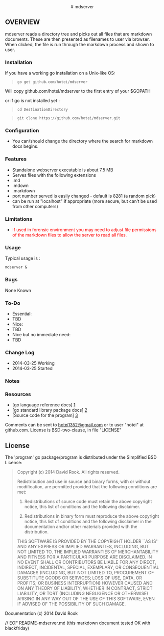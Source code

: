 <center>
# mdserver
</center>

## OVERVIEW

mdserver reads a directory tree and picks out all files that are markdown documents.
These are then presented as filenames to user via browser.
When clicked, the file is run through the markdown process and shown to user.


### Installation

If you have a working go installation on a Unix-like OS:

> ```go get github.com/hotei/mdserver```

Will copy github.com/hotei/mdserver to the first entry of your $GOPATH

or if go is not installed yet :

> ```cd DestinationDirectory```

> ```git clone https://github.com/hotei/mdserver.git```

### Configuration

* You can/should change the directory where the search for markdown docs begins.

### Features

* Standalone webserver executable is about 7.5 MB
* Serves files with the following extensions
 * .md
 * .mdown
 * .markdown
* port number served is easily changed - default is 8281 (a random pick)
* can be run at "localhost" if appropriate (more secure, but can't be used from other computers)

### Limitations

* <font color="red">If used in forensic environment you may need to adjust file permissions of the markdown files to allow the server to read all files.</font>

### Usage

Typical usage is :

```mdserver &```

### Bugs

None Known

### To-Do

* Essential:
 * TBD
* Nice:
 * TBD
* Nice but no immediate need:
 * TBD

### Change Log
* 2014-03-25 Working
* 2014-03-25 Started

### Notes



### Resources

* [go language reference docs] [1] 
* [go standard library package docs] [2]
* [Source code for the program] [3]

[1]: http://golang.org/ref/spec/ "go reference spec"
[2]: http://golang.org/pkg/ "go package docs"
[3]: http://github.com/hotei/mdserver "github.com/hotei/mdserver"

Comments can be sent to <hotei1352@gmail.com> or to user "hotei" at github.com.
License is BSD-two-clause, in file "LICENSE"

License
-------
The 'program' go package/program is distributed under the Simplified BSD License:

> Copyright (c) 2014 David Rook. All rights reserved.
> 
> Redistribution and use in source and binary forms, with or without modification, are
> permitted provided that the following conditions are met:
> 
>    1. Redistributions of source code must retain the above copyright notice, this list of
>       conditions and the following disclaimer.
> 
>    2. Redistributions in binary form must reproduce the above copyright notice, this list
>       of conditions and the following disclaimer in the documentation and/or other materials
>       provided with the distribution.
> 
> THIS SOFTWARE IS PROVIDED BY THE COPYRIGHT HOLDER ``AS IS'' AND ANY EXPRESS OR IMPLIED
> WARRANTIES, INCLUDING, BUT NOT LIMITED TO, THE IMPLIED WARRANTIES OF MERCHANTABILITY AND
> FITNESS FOR A PARTICULAR PURPOSE ARE DISCLAIMED. IN NO EVENT SHALL <COPYRIGHT HOLDER> OR
> CONTRIBUTORS BE LIABLE FOR ANY DIRECT, INDIRECT, INCIDENTAL, SPECIAL, EXEMPLARY, OR
> CONSEQUENTIAL DAMAGES (INCLUDING, BUT NOT LIMITED TO, PROCUREMENT OF SUBSTITUTE GOODS OR
> SERVICES; LOSS OF USE, DATA, OR PROFITS; OR BUSINESS INTERRUPTION) HOWEVER CAUSED AND ON
> ANY THEORY OF LIABILITY, WHETHER IN CONTRACT, STRICT LIABILITY, OR TORT (INCLUDING
> NEGLIGENCE OR OTHERWISE) ARISING IN ANY WAY OUT OF THE USE OF THIS SOFTWARE, EVEN IF
> ADVISED OF THE POSSIBILITY OF SUCH DAMAGE.

Documentation (c) 2014 David Rook 

// EOF README-mdserver.md  (this markdown document tested OK with blackfriday)
